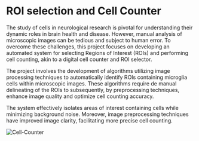 # ROI selection and Cell Counter


The study of cells in neurological research is pivotal for understanding their dynamic roles in brain health and disease. However, manual analysis of microscopic images can be tedious and subject to human error. To overcome these challenges, this project focuses on developing an automated system for selecting Regions of Interest (ROIs) and performing cell counting, akin to a digital cell counter and ROI selector.


The project involves the development of algorithms utilizing image processing techniques to automatically identify ROIs containing microglia cells within microscopic images. These algorithms require de manual delineating of the ROIs to subsequently, by preprocessing techniques, enhance image quality and optimize cell counting accuracy.


 The system effectively isolates areas of interest containing cells while minimizing background noise. Moreover, image preprocessing techniques have improved image clarity, facilitating more precise cell counting.










![Cell-Counter](https://github.com/Maya-Arteaga/Cell-counter/assets/70504322/26f74804-52c5-4c46-b9a3-2aab257a4031)
